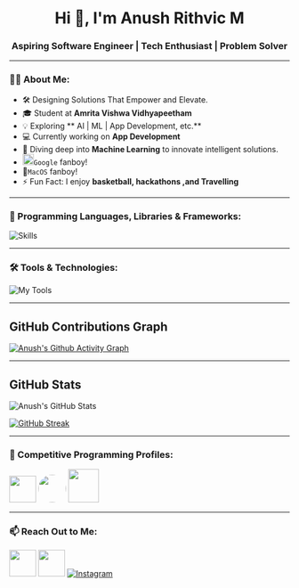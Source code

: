 <h1 align="center">Hi 👋, I'm Anush Rithvic M</h1>
<h3 align="center">Aspiring Software Engineer | Tech Enthusiast | Problem Solver</h3>

---

### 👨‍💻 About Me:
- 🛠 Designing Solutions That Empower and Elevate.
- 🎓 Student at **Amrita Vishwa Vidhyapeetham**
- 💡 Exploring ** AI | ML | App Development, etc.**
- 💻 Currently working on **App Development**
- 🌱 Diving deep into **Machine Learning** to innovate intelligent solutions.
- <img src="https://img.icons8.com/color/48/000000/google-logo.png" width="20" height="20"/>`Google` fanboy!
- 🍎`MacOS` fanboy!
- ⚡ Fun Fact: I enjoy **basketball, hackathons ,and Travelling**

---
### 🚀 Programming Languages, Libraries & Frameworks:

![Skills](https://skillicons.dev/icons?i=c,cpp,py,java,js,html,css,mysql,flutter,flask,sqlite,haskell,django,tensorflow,pytorch,tkinter,pygame,numpy)


---
### 🛠 Tools & Technologies:

<!-- Frameworks & Libraries -->
![My Tools](https://skillicons.dev/icons?i=git,github,linux,arduino,autocad,blender,visualstudio,vscode,pycharm,figma,eclipse,raspberrypi,anaconda,windows,apple,gmail,linkedin,stackoverflow,discord)


---
## GitHub Contributions Graph

[![Anush's Github Activity Graph](https://github-readme-activity-graph.vercel.app/graph?username=anushrithvic&theme=github-dark)](https://github.com/anushrithvic)

---
## GitHub Stats
![Anush's GitHub Stats](https://github-readme-stats.vercel.app/api?username=anushrithvic&theme=dark&hide_border=false&include_all_commits=false&count_private=false)<br/>

[![GitHub Streak](https://github-readme-streak-stats-two-blush.vercel.app?user=anushrithvic&theme=dark)](https://git.io/streak-stats)

---
### 🎯 Competitive Programming Profiles:
<a href="https://www.hackerrank.com/anushrithvic"><img height="48" width="48" src="https://user-images.githubusercontent.com/17762967/42728663-26ebdb04-87dd-11e8-928f-fb01479a2ce1.png"></a>
<a href="https://www.codechef.com/users/anushrithvic" style="border-radius: 30%; height: 50px; width: 50px;"><img src="https://i.pinimg.com/originals/c5/d9/fc/c5d9fc1e18bcf039f464c2ab6cfb3eb6.jpg" style="border-radius: 50%; height: 50px; width: 50px;"></a>
<a href="https://codeforces.com/profile/anushrithvic"><img src="https://play-lh.googleusercontent.com/zaldniLc2XTBhNlCDR4hcD5bcRYHZ56_lO0yA2Qu-cADShy1_HDWrICSvv0EPTX79WY" style="height: 60px; width: 55px;"></a>

---
### 📫 Reach Out to Me:

<a href="mailto:anushrithvic@gmail.com"><img src="https://cdn.jsdelivr.net/gh/devicons/devicon/icons/google/google-original.svg" width="48" height="48"/></a>
<a href="https://linkedin.com/in/anush-rithvic-m-87a154307/"><img src="https://cdn.jsdelivr.net/gh/devicons/devicon/icons/linkedin/linkedin-original.svg" width="48" height="48"/></a>
<a>   </a>
<a href="https://www.instagram.com/ashrock_m13/">![Instagram](https://skillicons.dev/icons?i=instagram)</a>
